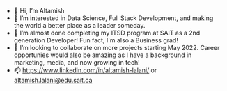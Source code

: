 - 👋 Hi, I’m Altamish
- 👀 I’m interested in Data Science, Full Stack Development, and making the world a better place as a leader someday.
- 🌱 I’m almost done completing my ITSD program at SAIT as a 2nd generation Developer! Fun fact, I'm also a Business grad! 
- 💞️ I’m looking to collaborate on more projects starting May 2022. Career opportunies would also be amazing as I have a background in marketing, media, and now growing in tech!
- 📫 https://www.linkedin.com/in/altamish-lalani/ or altamish.lalani@edu.sait.ca

<!---
iplayer786 profile completed!
--->
